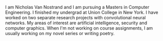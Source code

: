 I am Nicholas Van Nostrand and I am pursuing a Masters in Computer Engineering.  I finished my undergrad at Union College in New York.  I have worked on two separate research projects with convolutional neural networks.  My areas of interest are artificial intelligence, security and computer graphics.  When I'm not working on course assignments, I am usually working on my novel series or writing poetry.

